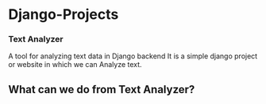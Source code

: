 # Django-Projects

### Text Analyzer

A tool for analyzing text data in Django backend
It is a simple django project or website in which we can Analyze text.

## What can we do from Text Analyzer?
